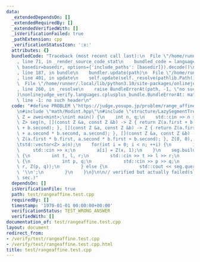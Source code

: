 ```yaml
---
data:
  _extendedDependsOn: []
  _extendedRequiredBy: []
  _extendedVerifiedWith: []
  _isVerificationFailed: true
  _pathExtension: cpp
  _verificationStatusIcon: ':x:'
  attributes: {}
  bundledCode: "Traceback (most recent call last):\n  File \"/home/runner/.local/lib/python3.10/site-packages/onlinejudge_verify/documentation/build.py\"\
    , line 71, in _render_source_code_stat\n    bundled_code = language.bundle(stat.path,\
    \ basedir=basedir, options={'include_paths': [basedir]}).decode()\n  File \"/home/runner/.local/lib/python3.10/site-packages/onlinejudge_verify/languages/cplusplus.py\"\
    , line 187, in bundle\n    bundler.update(path)\n  File \"/home/runner/.local/lib/python3.10/site-packages/onlinejudge_verify/languages/cplusplus_bundle.py\"\
    , line 401, in update\n    self.update(self._resolve(pathlib.Path(included), included_from=path))\n\
    \  File \"/home/runner/.local/lib/python3.10/site-packages/onlinejudge_verify/languages/cplusplus_bundle.py\"\
    , line 260, in _resolve\n    raise BundleErrorAt(path, -1, \"no such header\"\
    )\nonlinejudge_verify.languages.cplusplus_bundle.BundleErrorAt: math/Modint.hpp:\
    \ line -1: no such header\n"
  code: "#define PROBLEM \"https://judge.yosupo.jp/problem/range_affine_range_sum\"\
    \n#include \"math/Modint.hpp\"\n#include \"structure/LazySegmentTree.hpp\"\nusing\
    \ Z = zwei<mint>;\nint main() {\n    int n, q;\n    std::cin >> n >> q;\n    LazySegTree<Z,\
    \ Z> seg(n, [](const Z &a, const Z &b) -> Z { return Z(a.first + b.first, a.second\
    \ + b.second); }, [](const Z &a, const Z &b) -> Z { return Z(a.first * b.first\
    \ + a.second * b.second, a.second); }, [](const Z &a, const Z &b) -> Z { return\
    \ Z(a.first * b.first, a.second * b.first + b.second); }, Z(0, 0), Z(1, 0));\n\
    \tstd::vector<Z> a(n);\n    for(int i = 0; i < n; ++i) {\n        int x;\n   \
    \     std::cin >> x;\n        a[i] = Z(x, 1);\n    }\n    seg.build(a);\n    while(q--)\
    \ {\n        int t, l, r;\n        std::cin >> t >> l >> r;\n        if(t == 0)\
    \ {\n            int p, q;\n            std::cin >> p >> q;\n            seg.apply(l,\
    \ r, Z(p, q));\n        } else {\n            std::cout << seg.query(l, r) <<\
    \ '\\n';\n        }\n    }\n}\n\n// verified but actually failed(slowest: 9.000372\
    \ sec.)"
  dependsOn: []
  isVerificationFile: true
  path: test/rangeaffine.test.cpp
  requiredBy: []
  timestamp: '1970-01-01 00:00:00+00:00'
  verificationStatus: TEST_WRONG_ANSWER
  verifiedWith: []
documentation_of: test/rangeaffine.test.cpp
layout: document
redirect_from:
- /verify/test/rangeaffine.test.cpp
- /verify/test/rangeaffine.test.cpp.html
title: test/rangeaffine.test.cpp
---
```

